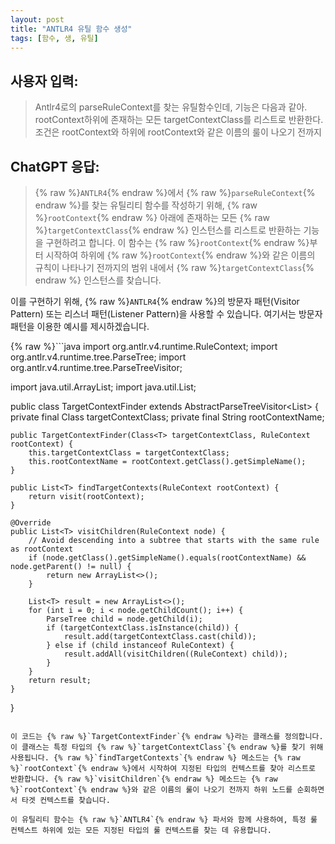 ```yaml
---
layout: post
title: "ANTLR4 유틸 함수 생성"
tags: [함수, 생, 유틸]
---
```


## 사용자 입력:
> Antlr4로의 parseRuleContext를 찾는 유틸함수인데, 기능은 다음과 같아. rootContext하위에 존재하는 모든 targetContextClass를 리스트로 반환한다. 조건은 rootContext와 하위에 rootContext와 같은 이름의 룰이 나오기 전까지

## ChatGPT 응답:
> {% raw %}`ANTLR4`{% endraw %}에서 {% raw %}`parseRuleContext`{% endraw %}를 찾는 유틸리티 함수를 작성하기 위해, {% raw %}`rootContext`{% endraw %} 아래에 존재하는 모든 {% raw %}`targetContextClass`{% endraw %} 인스턴스를 리스트로 반환하는 기능을 구현하려고 합니다. 이 함수는 {% raw %}`rootContext`{% endraw %}부터 시작하여 하위에 {% raw %}`rootContext`{% endraw %}와 같은 이름의 규칙이 나타나기 전까지의 범위 내에서 {% raw %}`targetContextClass`{% endraw %} 인스턴스를 찾습니다.

이를 구현하기 위해, {% raw %}`ANTLR4`{% endraw %}의 방문자 패턴(Visitor Pattern) 또는 리스너 패턴(Listener Pattern)을 사용할 수 있습니다. 여기서는 방문자 패턴을 이용한 예시를 제시하겠습니다. 

{% raw %}```java
import org.antlr.v4.runtime.RuleContext;
import org.antlr.v4.runtime.tree.ParseTree;
import org.antlr.v4.runtime.tree.ParseTreeVisitor;

import java.util.ArrayList;
import java.util.List;

public class TargetContextFinder<T extends RuleContext> extends AbstractParseTreeVisitor<List<T>> {
    private final Class<T> targetContextClass;
    private final String rootContextName;

    public TargetContextFinder(Class<T> targetContextClass, RuleContext rootContext) {
        this.targetContextClass = targetContextClass;
        this.rootContextName = rootContext.getClass().getSimpleName();
    }

    public List<T> findTargetContexts(RuleContext rootContext) {
        return visit(rootContext);
    }

    @Override
    public List<T> visitChildren(RuleContext node) {
        // Avoid descending into a subtree that starts with the same rule as rootContext
        if (node.getClass().getSimpleName().equals(rootContextName) && node.getParent() != null) {
            return new ArrayList<>();
        }

        List<T> result = new ArrayList<>();
        for (int i = 0; i < node.getChildCount(); i++) {
            ParseTree child = node.getChild(i);
            if (targetContextClass.isInstance(child)) {
                result.add(targetContextClass.cast(child));
            } else if (child instanceof RuleContext) {
                result.addAll(visitChildren((RuleContext) child));
            }
        }
        return result;
    }
}
```{% endraw %}

이 코드는 {% raw %}`TargetContextFinder`{% endraw %}라는 클래스를 정의합니다. 이 클래스는 특정 타입의 {% raw %}`targetContextClass`{% endraw %}를 찾기 위해 사용됩니다. {% raw %}`findTargetContexts`{% endraw %} 메소드는 {% raw %}`rootContext`{% endraw %}에서 시작하여 지정된 타입의 컨텍스트를 찾아 리스트로 반환합니다. {% raw %}`visitChildren`{% endraw %} 메소드는 {% raw %}`rootContext`{% endraw %}와 같은 이름의 룰이 나오기 전까지 하위 노드를 순회하면서 타겟 컨텍스트를 찾습니다.

이 유틸리티 함수는 {% raw %}`ANTLR4`{% endraw %} 파서와 함께 사용하여, 특정 룰 컨텍스트 하위에 있는 모든 지정된 타입의 룰 컨텍스트를 찾는 데 유용합니다.


